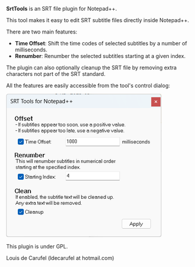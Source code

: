 **SrtTools** is an SRT file plugin for Notepad++.

This tool makes it easy to edit SRT subtitle files directly inside Notepad++.

There are two main features:
- **Time Offset**: Shift the time codes of selected subtitles by a number of milliseconds.
- **Renumber**: Renumber the selected subtitles starting at a given index.

The plugin can also optionally cleanup the SRT file by removing extra characters not part of the SRT standard.

All the features are easily accessible from the tool's control dialog:

![Panel screenshot](screenshot.png "Screenshot of the SrtTools panel")

This plugin is under GPL.

Louis de Carufel (ldecarufel at hotmail.com)
